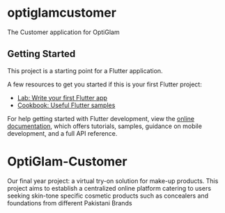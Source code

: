 # optiglamcustomer

The Customer application for OptiGlam

## Getting Started

This project is a starting point for a Flutter application.

A few resources to get you started if this is your first Flutter project:

- [Lab: Write your first Flutter app](https://docs.flutter.dev/get-started/codelab)
- [Cookbook: Useful Flutter samples](https://docs.flutter.dev/cookbook)

For help getting started with Flutter development, view the
[online documentation](https://docs.flutter.dev/), which offers tutorials,
samples, guidance on mobile development, and a full API reference.

# OptiGlam-Customer
Our final year project: a virtual try-on solution for make-up products. This project aims to establish a centralized online platform catering to users seeking skin-tone specific cosmetic products such as concealers and foundations from different Pakistani Brands
